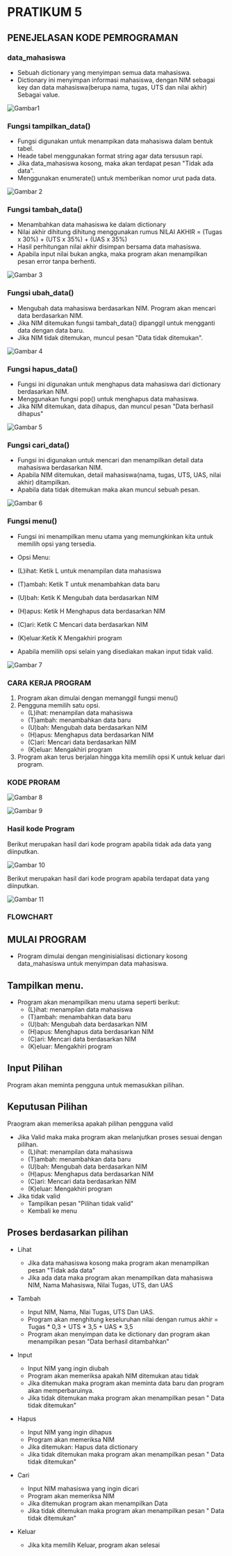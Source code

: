 # PRATIKUM 5 
## PENEJELASAN KODE PEMROGRAMAN 

### data_mahasiswa 
- Sebuah dictionary yang menyimpan semua data mahasiswa. 
- Dictionary ini menyimpan informasi mahasiswa, dengan NIM sebagai key dan data mahasiswa(berupa nama, tugas, UTS dan nilai akhir) Sebagai value. 

![Gambar1](SS/ss1.png)

### Fungsi tampilkan_data()
- Fungsi digunakan untuk menampikan data mahasiswa dalam bentuk tabel. 
- Heade tabel menggunakan format string agar data tersusun rapi. 
- Jika data_mahasiswa kosong, maka akan terdapat pesan "Tidak ada data". 
- Menggunakan enumerate() untuk memberikan nomor urut pada data. 

![Gambar 2](SS/ss2.png)

### Fungsi tambah_data()
- Menambahkan data mahasiswa ke dalam dictionary 
- Nilai akhir dihitung dihitung menggunakan rumus NILAI AKHIR = (Tugas x 30%) + (UTS x 35%) + (UAS x 35%)
- Hasil perhitungan nilai akhir disimpan bersama data mahasiswa. 
- Apabila input nilai bukan angka, maka program akan menampilkan pesan error tanpa berhenti.

![Gambar 3](SS/ss3.png)


### Fungsi ubah_data()
- Mengubah data mahasiswa berdasarkan NIM. Program akan mencari data berdasarkan NIM.
- Jika NIM ditemukan fungsi tambah_data() dipanggil untuk mengganti data dengan data baru. 
- Jika NIM tidak ditemukan, muncul pesan "Data tidak ditemukan". 

![Gambar 4](SS/ss4.png)

### Fungsi hapus_data()
- Fungsi ini digunakan untuk menghapus data mahasiswa dari dictionary berdasarkan NIM. 
- Menggunakan fungsi pop() untuk menghapus data mahasiswa. 
- Jika NIM ditemukan, data dihapus, dan muncul pesan "Data berhasil dihapus" 

![Gambar 5](SS/ss5.png)

### Fungsi cari_data()
- Fungsi ini digunakan untuk mencari dan menampilkan detail data mahasiswa berdasarkan NIM. 
- Apabila NIM ditemukan, detail mahasiswa(nama, tugas, UTS, UAS, nilai akhir) ditampilkan. 
- Apabila data tidak ditemukan maka akan muncul sebuah pesan. 

![Gambar 6](SS/ss6.png)

### Fungsi menu()
- Fungsi ini menampilkan menu utama yang memungkinkan kita untuk memilih opsi yang tersedia. 

- Opsi Menu: 
- (L)ihat: Ketik L untuk menampilan data mahasiswa
- (T)ambah: Ketik T untuk menambahkan data baru
- (U)bah: Ketik K Mengubah data berdasarkan NIM 
- (H)apus: Ketik H Menghapus data berdasarkan NIM 
- (C)ari: Ketik C Mencari data berdasarkan NIM
- (K)eluar:Ketik K Mengakhiri program 

- Apabila memilih opsi selain yang disediakan makan input tidak valid. 

![Gambar 7](SS/ss7.png)

### CARA KERJA PROGRAM 
1. Program akan dimulai dengan memanggil fungsi menu()
2. Pengguna memilih satu opsi. 
    - (L)ihat: menampilan data mahasiswa
    - (T)ambah: menambahkan data baru
    - (U)bah: Mengubah data berdasarkan NIM 
    - (H)apus: Menghapus data berdasarkan NIM 
    - (C)ari: Mencari data berdasarkan NIM
    - (K)eluar: Mengakhiri program 
3. Program akan terus berjalan hingga kita memilih opsi K untuk keluar dari program. 

### KODE PRORAM 

![Gambar 8](SS/ss8.png)

![Gambar 9](SS/ss9.png)


### Hasil kode Program 
Berikut merupakan hasil dari kode program apabila tidak ada data yang diinputkan. 

![Gambar 10](SS/ss10.png)

Berikut merupakan hasil dari kode program apabila terdapat data yang diinputkan. 

![Gambar 11](SSS/ss11.png)


### FLOWCHART 
## MULAI PROGRAM
- Program dimulai dengan menginisialisasi dictionary kosong data_mahasiswa untuk menyimpan data mahasiswa. 

## Tampilkan menu. 
- Program akan menampilkan menu utama seperti berikut:
    - (L)ihat: menampilan data mahasiswa
    - (T)ambah: menambahkan data baru
    - (U)bah: Mengubah data berdasarkan NIM 
    - (H)apus: Menghapus data berdasarkan NIM 
    - (C)ari: Mencari data berdasarkan NIM
    - (K)eluar: Mengakhiri program 

## Input Pilihan 
Program akan meminta pengguna untuk memasukkan pilihan. 

## Keputusan Pilihan 
Praogram akan memeriksa apakah pilihan pengguna valid 
- Jika Valid maka maka program akan melanjutkan proses sesuai dengan pilihan. 
    - (L)ihat: menampilan data mahasiswa
    - (T)ambah: menambahkan data baru
    - (U)bah: Mengubah data berdasarkan NIM 
    - (H)apus: Menghapus data berdasarkan NIM 
    - (C)ari: Mencari data berdasarkan NIM
    - (K)eluar: Mengakhiri program 
- Jika tidak valid
    - Tampilkan pesan "Pilihan tidak valid"
    - Kembali ke menu 

## Proses berdasarkan pilihan 
- Lihat 
    - Jika data mahasiswa kosong maka program akan menampilkan pesan "Tidak ada data" 
    - Jika ada data maka program akan menampilkan data mahasiswa NIM, Nama Mahasiswa, Nilai Tugas, UTS, dan UAS
- Tambah 
    - Input NIM, Nama, Nlai Tugas, UTS Dan UAS. 
    - Program akan menghitung keseluruhan nilai dengan rumus 
      akhir = Tugas * 0,3 + UTS * 3,5 + UAS * 3,5 
    - Program akan menyimpan data ke dictionary dan program akan menampilkan pesan "Data berhasil ditambahkan"
- Input 
    - Input NIM yang ingin diubah 
    - Program akan memeriksa apakah NIM ditemukan atau tidak
    - Jika ditemukan maka program akan meminta data baru dan program akan memperbaruinya. 
    - Jika tidak ditemukan maka program akan menampilkan pesan " Data tidak ditemukan" 
- Hapus 
    - Input NIM yang ingin dihapus 
    - Program akan memeriksa NIM 
    - Jika ditemukan: Hapus data dictionary
    - Jika tidak ditemukan maka program akan menampilkan pesan " Data tidak ditemukan"

- Cari 
    - Input NIM mahasiswa yang ingin dicari 
    - Program akan memeriksa NIM 
    - Jika ditemukan program akan menampilkan Data
    - Jika tidak ditemukan maka program akan menampilkan pesan " Data tidak ditemukan"
- Keluar 
    - Jika kita memilih Keluar, program akan selesai 
